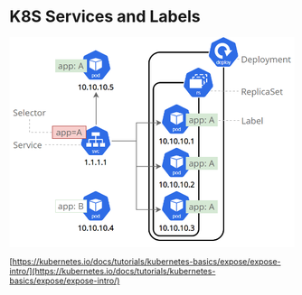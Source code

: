 # K8S Services and Labels

![](<../../.gitbook/assets/image (5).png>)

[https://kubernetes.io/docs/tutorials/kubernetes-basics/expose/expose-intro/](https://kubernetes.io/docs/tutorials/kubernetes-basics/expose/expose-intro/)
